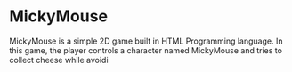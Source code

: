 # MickyMouse

MickyMouse is a simple 2D game built in  HTML Programming language. In this game, the player controls a character named MickyMouse and tries to collect cheese while avoidi
